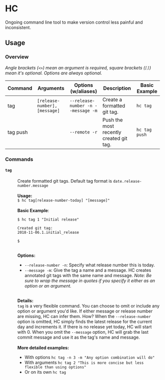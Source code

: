 # HC
Ongoing command line tool to make version control less painful and inconsistent.

## Usage

### Overview
_Angle brackets (`<>`) mean an argument is required, square brackets (`[]`) mean it's optional. Options are always optional._ 

|Command|Arguments|Options (w/aliases) |Description               | Basic Example|
|-------|---------|--------------------|--------------------------|--------------|
| tag   | `[release-number], [message]`|`--release-number -n --message -m` | Create a formatted git tag.|`hc tag`   
| tag push  | |`--remote -r` | Push the most recently created git tag.|`hc tag push`

### Commands

<dl>
  <dt><h4><code>tag</h4></code></dt>
  <dd>
    Create formatted git tags. Default tag format is <code>date.release-number.message</code>
    <br>
    <br>
    <b>Usage:</b>
    <br>
    <code>$ hc tag[release-number-today] "[message]"</code>
    <br>
    <br>
    <b>Basic Example</b>:
   
    $ hc tag 1 "Initial release"

    Created git tag: 
    2018-11-06.1.initial_release

    $
  
  <br>
    <b>Options:</b>
    <ul>
        <li><code>--release-number -n</code>: Specify what release number this is today.</li>
        <li><code>--message -m</code>: Give the tag a name and a message. HC creates annotated git tags with the same name and message. <i>Note: Be sure to wrap the message in quotes if you specify it either as an option or an argument.</i></li>
    </ul>
    <br>
    <b>Details:</b>
    <br>
    <code>tag</code> is a very flexible command. You can choose to omit or include any option or argument you'd like. If either message or release number are missing, HC can infer them. How? When the <code>--release-number</code> option is omitted, HC simply finds the latest release for the current day and increments it. If there is no release yet today, HC will start with 0. When you omit the <code>--message</code> option, HC will grab the last commit message and use it as the tag's name and message.
    <br>
    <br>
    <b>More detailed examples:</b>
    <ul>
        <li> 
          With options <code>hc tag -n 3 -m "Any option combination will do"</code>
          <br>
        </li>
        <li> With arguments <code>hc tag 2 "This is more concise but less flexible than using options"</code></li>
        <li> Or on its own <code>hc tag</code> </li>
    </ul>
    <br>
  </dd>
</dl>
